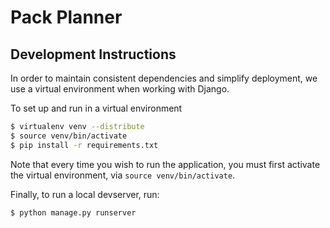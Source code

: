 Pack Planner
============

Development Instructions
------------------------
In order to maintain consistent dependencies and simplify deployment, we use a virtual environment when working with Django.

To set up and run in a virtual environment
``` bash
$ virtualenv venv --distribute
$ source venv/bin/activate
$ pip install -r requirements.txt
```

Note that every time you wish to run the application, you must first activate the virtual environment, via `source venv/bin/activate`.

Finally, to run a local devserver, run:
``` bash
$ python manage.py runserver
```